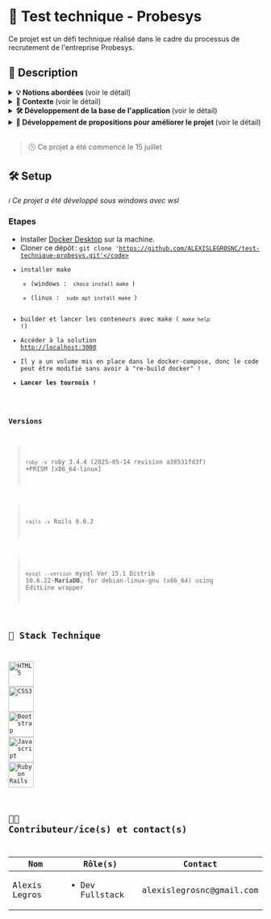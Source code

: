# 🍵 Test technique - Probesys
Ce projet est un défi technique réalisé dans le cadre du processus de recrutement de l'entreprise Probesys.

 ## 📒 Description

<details>
<summary> <strong>💡 Notions abordées </strong>(voir le détail)</summary>

- Créer des tables dans une bdd (migration)
- Model avec des conditions de validation
- Les Controllers et leurs actions
- Créer des Views avec un formulaire
- Routing (Resources, Collection, Member)
- Tables relationnelles (Belongs to, Has many)
- Requêtes basiques en bdd
- Créer des Helpers

</details>

<details>
<summary> <strong>📝 Contexte </strong>(voir le détail)</summary>

>Le but de cet exercice est de connaitre l'étendu des connaissances et la capacité d’adaptation du participant
>
>Vous devez créer une interface web permettant de créer X équipes composé de 11 joueurs.
>Chaque joueur dispose d'un nom, et d'un poste sur le terrain.
>
>Lors d'un match deux équipent complètes précédemment créées s'affrontent. Un nombre de kill aléatoire (entre 0 et 5) est marqué par chacune des équipes.
>
>Un tournois se déroule entre 8 équipes. Chaque équipe ne rencontre qu'une seule fois une autre équipe.
>Une victoire donne 3 points, un match nul 1 point et une défaite 0 point.
>
>Un classement final sera attendu sous cette forme :
>
>| Equipe | Points | kill reçu | kill marqués |
>| --- | --- | --- | --- |
>| nom_equipe1 | 19 | 12 | 33 |
>| nom_equipe3 | 15 | 22 | 23 |
>| nom_equipe2 | 5 | 40 | 10 |

</details>

<details>
<summary> <strong>🛠️ Développement de la base de l'application </strong>(voir le détail)</summary>


>### Première étape : Créer une équipe (Niveau basique) (feat #1)
>- [x]  L'équipe doit disposer d'un nom. (Nombre de caractère maximum 50)
>- [x]  L'équipe doit disposer d'une ville.
>- [x]  Le routing est correct.
>- [x]  Le model est correct.
>- [x]  Le controller est correct.


>### Deuxième étape : Créer les joueurs (Niveau basique) (feat #2)
>
>- [x]  Un joueur doit avoir un nom
>- [x]  Un joueur doit avoir un poste (Heal/Tank/DPS)
>- [x]  Le poste est selectable dans un dropdown (liste déroulante)


>### Troisième étape : Affecter des joueurs à une équipe (Niveau intermédiaire) (feat #3)
>
>- [x]  Un dropdown permet de sélectionner une équipe précédemment créer dans lequel intégrer le joueur
>- [x]  11 *joueurs maximum par équipe*


>### Quatrième étape : Le tournois (Niveau confirmé) (feat #4)
>
>- [x]  Un bouton permet de créer et peupler automatiquement 8 équipes de 11 joueurs
>- [x]  Chaque équipe affronte une seule et unique fois une autre équipe (Attribuer un score aléatoire suffit)
>- [x]  Le résultat des matchs est affiché correctement (voir le tableau ci-dessus pour la méthode de calcul)


>### Dockeriser le projet (feat #4)
>
>- [x] Créer un docker pour faire tourner votre projet


</details>


<details>
<summary><strong>🚀 Développement de propositions pour améliorer le projet </strong>(voir le détail)</summary>

>### Divers
>- [x]  des alertes et notices 'discardables'
>- [x]  Un bouton permet d'exporter les résultats du tournoi en csv

>### Ergonomie
>- [x]  front-end soigné et 'responsive'
>- [ ]  vignette d'options rapides
>- [ ]  night mode
>- [ ]  possibilité de **changer la langue au moins entre anglais et français sans rechargement de la page et avec persistence** d'une page à l'autre

>### Technique
>- [x]  mettre en place un volume pour ne pas avoir à "re dockeriser" le projet à chaque modification
>- [x]  Repertorier des actions usuelles dans un **Makefile** pour améliorer l'experience de dev + **documentation automatique** (help , helplin , helpwin)
>- [ ]  **analyse statique**
>- [ ]  boucle **CI/CD** GitHub
>- [ ]  **tests** unitaires


>[à compléter]

</details>


<br/>


>🕒 Ce projet a été commencé le 15 juillet


 ## 🛠️ Setup
*ℹ️ Ce projet a été développé sous windows avec wsl*
 
 ### Etapes

 - Installer [Docker Desktop](https://www.docker.com/products/docker-desktop) sur la machine.
 - Cloner ce dépôt : <code>git clone 'https://github.com/ALEXISLEGROSNC/test-technique-probesys.git'</code>
 - installer make
    - (windows : <code> choco install make </code>)
    - (linux : <code> sudo apt install make </code>)
 - builder et lancer les conteneurs avec make (<code> make help </code> !)
 - Accéder à la solution <a href="http://localhost:3000">http://localhost:3000</a>
 - Il y a un volume mis en place dans le docker-compose, donc le code peut être modifié sans avoir à "re-build docker" !
 - **Lancer les tournois !**

 ### Versions

> <code>ruby -v</code> ruby 3.4.4 (2025-05-14 revision a38531fd3f) +PRISM [x86_64-linux]

> <code>rails -v</code> Rails 8.0.2

> <code>mysql --version</code> mysql  Ver 15.1 Distrib 10.6.22-**MariaDB**, for debian-linux-gnu (x86_64) using  EditLine wrapper



## 🧰 Stack Technique
<img style="height:50px;" src="https://cdn-icons-png.flaticon.com/512/1216/1216733.png"
alt="HTML5"
title="HTML5"/>
<img style="height:50px;" src="https://upload.wikimedia.org/wikipedia/commons/thumb/6/62/CSS3_logo.svg/2048px-CSS3_logo.svg.png"
alt="CSS3"
title="CSS3"/>
<img style="height:50px;" src="https://img.icons8.com/color/512/bootstrap--v2.png"
alt="Bootstrap"
title="Bootstrap"/>
<img style="height:50px;" src="https://static.vecteezy.com/system/resources/previews/027/127/463/non_2x/javascript-logo-javascript-icon-transparent-free-png.png"
alt="Javascript"
title="Javascript"/>
<img style="height:50px;" src="https://www.okoone.com/wp-content/uploads/2024/06/Ruby-on-rail-logo-1.png"
alt="Ruby on Rails"
title="Ruby on Rails"/>


## 👨‍💻 Contributeur/ice(s) et contact(s)
<table>
<thead>
<tr>
<th>Nom</th>
<th>Rôle(s)</th>
<th>Contact</th>
</tr>
</thead>
<tbody>
<tr>
<td>Alexis Legros</td>
<td>
<ul><li>Dev Fullstack</li></ul>
</td>
<td>alexislegrosnc@gmail.com</td>
</tr>
</tbody>
</table>
